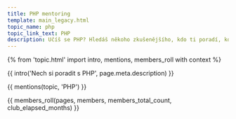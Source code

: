 ```yaml
---
title: PHP mentoring
template: main_legacy.html
topic_name: php
topic_link_text: PHP
description: Učíš se PHP? Hledáš někoho zkušenějšího, kdo ti poradí, když se zasekneš? Kdo ti ukáže správné postupy a nasměruje tě na kvalitní návody nebo kurzy?
---
```

{% from 'topic.html' import intro, mentions, members_roll with context %}

{{ intro('Nech si poradit s PHP', page.meta.description) }}

{{ mentions(topic, 'PHP') }}

{{ members_roll(pages, members, members_total_count, club_elapsed_months) }}
